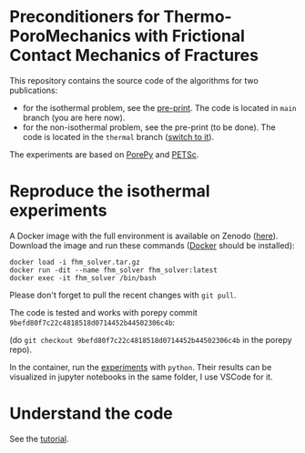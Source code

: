 # Preconditioners for Thermo-PoroMechanics with Frictional Contact Mechanics of Fractures 

This repository contains the source code of the algorithms for two publications:
* for the isothermal problem, see the [pre-print](https://arxiv.org/abs/2501.07441). The code is located in `main` branch (you are here now).
* for the non-isothermal problem, see the pre-print (to be done). The code is located in the `thermal` branch ([switch to it](https://github.com/Yuriyzabegaev/FTHM-Solver/tree/thermal)).

The experiments are based on [PorePy](https://github.com/pmgbergen/porepy) and [PETSc](https://petsc.org/).

# Reproduce the isothermal experiments

A Docker image with the full environment is available on Zenodo ([here](https://zenodo.org/records/14609885)). Download the image and run these commands ([Docker](https://www.docker.com/) should be installed):
```
docker load -i fhm_solver.tar.gz
docker run -dit --name fhm_solver fhm_solver:latest
docker exec -it fhm_solver /bin/bash
```
Please don't forget to pull the recent changes with `git pull`.

The code is tested and works with porepy commit `9befd80f7c22c4818518d0714452b44502306c4b`: 

(do `git checkout 9befd80f7c22c4818518d0714452b44502306c4b` in the porepy repo).

In the container, run the [experiments](experiments/) with `python`. Their results can be visualized in jupyter notebooks in the same folder, I use VSCode for it.

# Understand the code

See the [tutorial](tutorial.ipynb).
